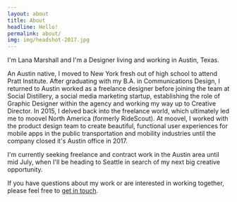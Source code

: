 ```yaml
---
layout: about
title: About
headline: Hello!
permalink: about/
img: img/headshot-2017.jpg
---
```


I'm Lana Marshall and I'm a Designer living and working in Austin, Texas.

An Austin native, I moved to New York fresh out of high school to attend Pratt Institute. After graduating with my B.A. in Communications Design, I returned to Austin worked as a freelance designer before joining the team at Social Distillery, a social media marketing startup, establishing the role of Graphic Designer within the agency and working my way up to Creative Director. In 2015, I delved back into the freelance world, which ultimately led me to moovel North America (formerly RideScout). At moovel, I worked with the product design team to create beautiful, functional user experiences for mobile apps in the public transportation and mobility industries until the company closed it's Austin office in 2017. 

I'm currently seeking freelance and contract work in the Austin area until mid July, when I'll be heading to Seattle in search of my next big creative opportunity.

If you have questions about my work or are interested in working together, please feel free to <a href="/contact/">get in touch</a>.